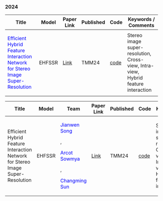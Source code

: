 
<style>
/* 定义普通状态下的文字颜色 */
.normal-text {
  color: blue;
  transition: color 1.0s ease; /* 过渡效果，使颜色变化平滑 */
}
/* 定义悬停状态下文字的颜色 */
.normal-text:hover {
  color: red; /* 鼠标悬停时文字变为红色 */
}
</style>

### 2024
<!-- More years papers, plase check Quick navigation -->

| Title                  | Model    | Paper Link           | Published                                                    | Code                                          | Keywords / Comments                                                  | 
| ---------------------- | ----------------|------ | ------------------------------------------------------------ | ------------------------------------------------------------ | ------------------------------------------------------------ | 
| <span title="Jianwen Song, Arcot Sowmya, Changming Sun. Jianwen Song is with School of Computer Science and Engineering, University of New South Wales, Sydney, NSW 2052, Australia and also with CSIRO Data61, Epping, NSW 1710, Australia. Arcot Sowmya is with School of Computer Science and Engineering, University of New South Wales, Sydney, NSW 2052, Australia. Changming Sun is with CSIRO Data61, Epping, NSW 1710, Australia and also with School of Computer Science and Engineering, University of New South Wales, Sydney, NSW 2052, Australia. Changming Sun is the corresponding author (e-mail: changming.sun@csiro.au)."><p class="normal-text">Efficient Hybrid Feature Interaction Network for Stereo Image Super-Resolution</p></span> | EHFSSR | [Link](https://arxiv.org/abs/2311.16518)| TMM24 | [code](https://github.com/jianwensong/EHFSSR) | Stereo image super-resolution, Cross-view, Intra-view, Hybrid feature interaction |


| Title                  | Model  | Team  | Paper Link           | Published                                                    | Code                                                         | Keywords                                                     | 
| ---------------------- | -----------|-----|------ | ------------------------------------------------------------ | ------------------------------------------------------------ | ------------------------------------------------------------ | 
| Efficient Hybrid Feature Interaction Network for Stereo Image Super-Resolution | EHFSSR |   <span title="Jianwen Song is with School of Computer Science and Engineering, University of New South Wales, Sydney, NSW 2052, Australia and also with CSIRO Data61, Epping, NSW 1710, Australia. "><p class="normal-text">Jianwen Song</p></span>, <span title=" Arcot Sowmya is with School of Computer Science and Engineering, University of New South Wales, Sydney, NSW 2052, Australia. "><p class="normal-text">Arcot Sowmya</p></span>, <span title="Changming Sun is with CSIRO Data61, Epping, NSW 1710, Australia and also with School of Computer Science and Engineering, University of New South Wales, Sydney, NSW 2052, Australia. Changming Sun is the corresponding author (e-mail: changming.sun@csiro.au). "><p class="normal-text">Changming Sun</p></span> | [Link](https://ieeexplore.ieee.org/stamp/stamp.jsp?arnumber=10539326)| TMM24 | [code](https://github.com/jianwensong/EHFSSR) | Stereo image super-resolution, Cross-view, Intra-view, Hybrid feature interaction |

